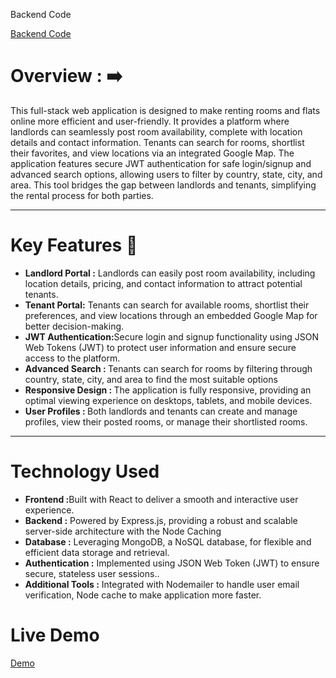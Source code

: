 Backend Code  

<a href="https://github.com/brijesh2004/roomranterbackend">Backend Code</a>








<h1>Overview : ➡️ </h1>
<div>
 This full-stack web application is designed to make renting rooms and flats online more efficient and user-friendly. It provides a platform where landlords can seamlessly post room availability, complete with location details and contact information. Tenants can search for rooms, shortlist their favorites, and view locations via an integrated Google Map. The application features secure JWT authentication for safe login/signup and advanced search options, allowing users to filter by country, state, city, and area. This tool bridges the gap between landlords and tenants, simplifying the rental process for both parties.
</div>

<hr/>

<h1>Key Features 🍴</h1>

<div>
  <ul>
    <li> <b>Landlord Portal :</b> Landlords can easily post room availability, including location details, pricing, and contact information to attract potential tenants. </li>
    <li> <b>Tenant Portal:</b> Tenants can search for available rooms, shortlist their preferences, and view locations through an embedded Google Map for better decision-making. </li>
    <li> <b>JWT Authentication:</b>Secure login and signup functionality using JSON Web Tokens (JWT) to protect user information and ensure secure access to the platform.</li>
    <li> <b>Advanced Search : </b>Tenants can search for rooms by filtering through country, state, city, and area to find the most suitable options</li>
    <li> <b>Responsive Design : </b>The application is fully responsive, providing an optimal viewing experience on desktops, tablets, and mobile devices. </li>
    <li> <b>User Profiles : </b> Both landlords and tenants can create and manage profiles, view their posted rooms, or manage their shortlisted rooms. </li>
  </ul>
</div>


<hr>
<h1>Technology Used</h1>
 <ul>
    <li><b> Frontend :</b>Built with React to deliver a smooth and interactive user experience.</li>
    <li><b> Backend :</b> Powered by Express.js, providing a robust and scalable server-side architecture with the Node Caching </li>
    <li><b> Database :</b> Leveraging MongoDB, a NoSQL database, for flexible and efficient data storage and retrieval. </li>
    <li><b> Authentication :</b> Implemented using JSON Web Token (JWT) to ensure secure, stateless user sessions.. </li>
    <li><b> Additional Tools :</b>  Integrated with Nodemailer to handle user email verification, Node cache to make application more faster. </li>
  </ul>



<h1>Live Demo </h1>
 <a href="https://roomrenter.onrender.com" target="_blank">Demo</a>
